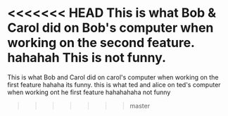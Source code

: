 <<<<<<< HEAD
This is what Bob & Carol did on Bob's computer when working on the second feature. hahahah This is not funny.
=======
This is what Bob and Carol did on carol's computer when working on the first feature hahaha its funny.
this is what ted and alice on ted's computer  when working ont he first feature hahahahaha not funny
>>>>>>> master
